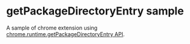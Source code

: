 # getPackageDirectoryEntry sample

A sample of chrome extension using [chrome.runtime.getPackageDirectoryEntry API](https://developer.chrome.com/extensions/runtime#method-getPackageDirectoryEntry).

